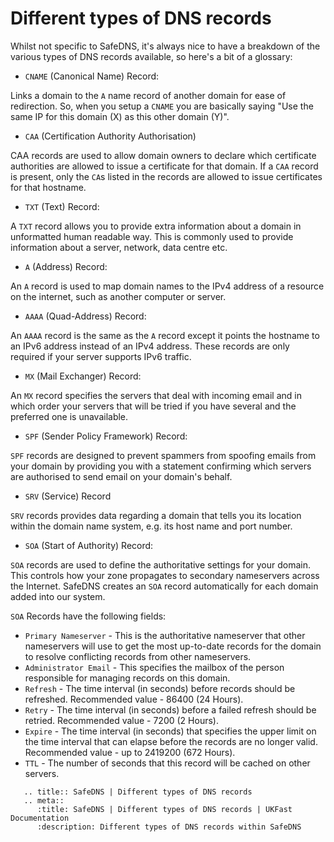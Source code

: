 # Different types of DNS records

Whilst not specific to SafeDNS, it's always nice to have a breakdown of the various types of DNS records available, so here's a bit of a glossary:

* `CNAME` (Canonical Name) Record:

 Links a domain to the `A` name record of another domain for ease of redirection. So, when you setup a `CNAME` you are basically saying "Use the same IP for this domain (X) as this other domain (Y)".

* `CAA` (Certification Authority Authorisation)

CAA records are used to allow domain owners to declare which certificate authorities are allowed to issue a certificate for that domain. If a `CAA` record is present, only the `CA`s listed in the records are allowed to issue certificates for that hostname.

* `TXT` (Text) Record:

A `TXT` record allows you to provide extra information about a domain in unformatted human readable way. This is commonly used to provide information about a server, network, data centre etc.

* `A` (Address) Record:

An `A` record is used to map domain names to the <nospell>IPv4</nospell> address of a resource on the internet, such as another computer or server.

* `AAAA` (Quad-Address) Record:

An `AAAA` record is the same as the `A` record except it points the hostname to an <nospell>IPv6</nospell> address instead of an <nospell>IPv4</nospell> address. These records are only required if your server supports <nospell>IPv6</nospell> traffic.

* `MX` (Mail Exchanger) Record:

An `MX` record specifies the servers that deal with incoming email and in which order your servers that will be tried if you have several and the preferred one is unavailable.

* `SPF` (Sender Policy Framework) Record:

`SPF` records are designed to prevent spammers from spoofing emails from your domain by providing you with a statement confirming which servers are authorised to send email on your domain's behalf.

* `SRV` (Service) Record

`SRV` records provides data regarding a domain that tells you its location within the domain name system, e.g. its host name and port number.

* `SOA` (Start of Authority) Record:

`SOA` records are used to define the authoritative settings for your domain. This controls how your zone propagates to secondary nameservers across the Internet. SafeDNS creates an `SOA` record automatically for each domain added into our system.

`SOA` Records have the following fields:

* `Primary Nameserver` - This is the authoritative nameserver that other nameservers will use to get the most up-to-date records for the domain to resolve conflicting records from other nameservers.
* `Administrator Email` - This specifies the mailbox of the person responsible for managing records on this domain.
* `Refresh` - The time interval (in seconds) before records should be refreshed. Recommended value - 86400 (24 Hours).
* `Retry` - The time interval (in seconds) before a failed refresh should be retried. Recommended value - 7200 (2 Hours).
* `Expire` - The time interval (in seconds) that specifies the upper limit on the time interval that can elapse before the records are no longer valid. Recommended value - up to 2419200 (672 Hours).
* `TTL` - The number of seconds that this record will be cached on other servers.

```eval_rst
   .. title:: SafeDNS | Different types of DNS records
   .. meta::
      :title: SafeDNS | Different types of DNS records | UKFast Documentation
      :description: Different types of DNS records within SafeDNS
```
